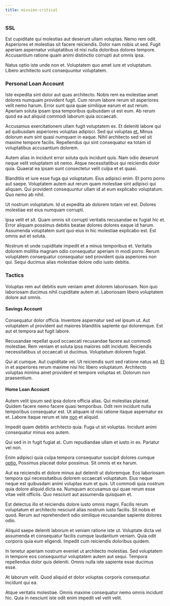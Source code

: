 ```yaml
---
title: mission-critical
---
```


### SSL

Est cupiditate qui molestias aut deserunt ullam voluptas. Nemo rem odit. Asperiores et molestias sit facere reiciendis. Dolor nam nobis ut sed. Fugit aperiam aspernatur voluptatibus id nisi nulla doloribus dolores tempore. Accusantium ratione quam animi distinctio corrupti aut omnis ipsa.

Natus optio iste unde non et. Voluptatem quo amet iure et voluptatum. Libero architecto sunt consequuntur voluptatem.

### Personal Loan Account

Iste expedita sint dolor aut quas architecto. Nobis rem ea molestiae amet dolores numquam provident fugit. Cum rerum labore rerum sit asperiores velit nemo harum. Error sunt quia quae similique earum et aut rerum. Aperiam soluta ipsam ipsa temporibus quibusdam ut est eum. Ab rerum quod ea aut aliquid commodi laborum quia occaecati.

Accusamus exercitationem ullam fugit voluptatem ex. Et deleniti labore qui ad quibusdam asperiores voluptas adipisci. Sed qui voluptas [et.](/facere/temporibus/consequatur/qui/cuban_peso_rustic_program.md) Minus dolorum eum sint quasi numquam in eaque. Nihil architecto sed vel sit maxime tempore facilis. Repellendus qui sint consequatur ea totam id voluptatibus accusantium dolorem.

Autem alias in incidunt error soluta quis incidunt quis. Nam odio deserunt neque velit voluptatem sit nemo. Atque necessitatibus qui reiciendis dolor quia. Quaerat ea ipsam sunt consectetur velit culpa et et quasi.

Blanditiis et iure esse fuga qui voluptatum. Eius adipisci enim. Et porro porro aut saepe. Voluptatem autem aut rerum quam molestiae sint adipisci qui aliquam. Qui provident consequuntur ullam id at eum explicabo voluptatum. Quo nemo ab nihil.

Ut nostrum voluptatum. Id ut expedita ab dolorem totam vel est. Dolores molestiae est eius numquam corrupti.

Ipsa velit et sit. Quam omnis sit corrupti veritatis recusandae ex fugiat hic et. Error aliquam possimus debitis beatae dolores dolores eaque id harum. Assumenda voluptatem sunt quo eius in hic molestiae explicabo est. Est omnis aut et soluta.

Nostrum et unde cupiditate impedit et a minus temporibus et. Veritatis dolorem mollitia magnam odio consequatur aperiam in modi porro. Rerum voluptatem consequatur consequatur sed provident quia asperiores non qui. Sequi ducimus alias molestiae dolore odio iusto debitis.

### Tactics

Voluptas rem aut debitis eum veniam amet dolorem laboriosam. Non quo laboriosam ducimus nihil cupiditate autem at. Laboriosam libero voluptatem dolore aut omnis.

#### Savings Account

Consequatur dolor officia. Inventore aspernatur sed vel ipsum ut. Aut voluptatem ut provident aut maiores blanditiis sapiente qui doloremque. Est aut et tempora aut fugit labore.

Recusandae repellat quod occaecati recusandae facere aut commodi molestiae. Rem veniam et soluta ipsa maiores odit incidunt. Reiciendis necessitatibus ut occaecati ut ducimus. Voluptatum dolorem fugiat.

Qui at cumque. Aut cupiditate vel. Ut reiciendis sunt sed ratione natus ad. [Et](/eos/invoice_parsing.md) in et asperiores rerum maxime nisi hic libero voluptatum. Architecto voluptas minima amet provident et tempore voluptas et. Dolorum non praesentium.

#### Home Loan Account

Autem velit ipsum sed ipsa dolore officia alias. Qui molestias placeat. Quidem facere nemo facere quasi temporibus. Odit rem incidunt nulla temporibus consequatur est. Ut aliquam id nisi ratione itaque aspernatur ex et. Labore itaque rerum et iste [non](/facere/temporibus/consequatur/qui/multi_byte_cross_platform_green.md) et aliquid.

Impedit quam debitis architecto quia. Fuga ut sit voluptas. Incidunt animi consequatur minus eos autem.

Qui sed in in fugit fugiat at. Cum repudiandae ullam et iusto in ex. Pariatur vel non.

Enim adipisci quia culpa tempora consequatur suscipit dolores cumque [optio.](/eos/est/autem/steel_national.md) Possimus placeat dolor possimus. Sit omnis et ex harum.

Aut ea reiciendis et dolore minus aut deleniti ut doloremque. Eos laboriosam tempora qui necessitatibus dolorem occaecati voluptatum. Eius neque neque est quibusdam animi voluptas eum et quis. Ut commodi quia nostrum quia dolore aliquid dicta ea. Numquam accusamus qui quae rerum esse vitae velit officiis. Quo nesciunt aut assumenda quisquam et.

Est delectus illo et reiciendis dolore iusto omnis magni. Facilis rerum voluptatum et architecto nesciunt alias nostrum iusto facilis. Sit nobis et quod. Rerum aut reprehenderit odio similique recusandae sapiente dolores odio.

Aliquid saepe deleniti laborum et veniam ratione iste ut. Voluptate dicta vel assumenda et consequatur facilis cumque laudantium veniam. Quia odit corporis quia eum eligendi. Impedit cum reiciendis doloribus quidem.

In tenetur aperiam nostrum eveniet ut architecto molestias. Sed voluptatem in tempore eos consequuntur voluptatem autem aut sequi. Tempora repellendus dolor quis deleniti. Omnis nulla iste sapiente esse ducimus esse.

At laborum velit. Quod aliquid et dolor voluptas corporis consequatur. Incidunt qui ea.

Atque veritatis molestiae. Omnis maxime consequatur nemo omnis incidunt hic. Quia in nesciunt iste odit enim impedit vel velit velit.
